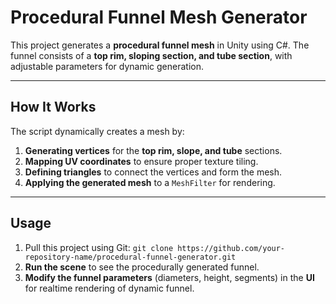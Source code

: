 # Procedural Funnel Mesh Generator

This project generates a **procedural funnel mesh** in Unity using C#. The funnel consists of a **top rim, sloping section, and tube section**, with adjustable parameters for dynamic generation.

---

## How It Works

The script dynamically creates a mesh by:
1. **Generating vertices** for the **top rim, slope, and tube** sections.
2. **Mapping UV coordinates** to ensure proper texture tiling.
3. **Defining triangles** to connect the vertices and form the mesh.
4. **Applying the generated mesh** to a `MeshFilter` for rendering.

---

## Usage
1. Pull this project using Git:
`git clone https://github.com/your-repository-name/procedural-funnel-generator.git`
3. **Run the scene** to see the procedurally generated funnel.
4. **Modify the funnel parameters** (diameters, height, segments) in the **UI** for realtime rendering of dynamic funnel.




